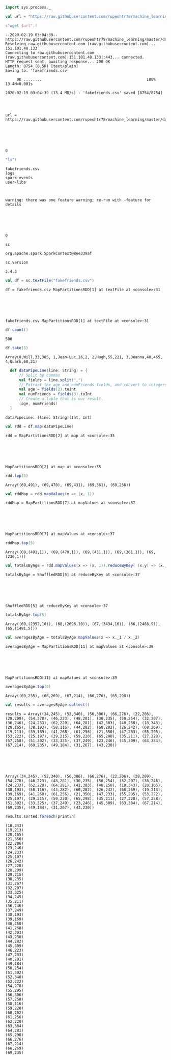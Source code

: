 

```scala
import sys.process._
```


```scala
val url = "https://raw.githubusercontent.com/rupeshtr78/machine_learning/master/data/fakefriends.csv"

s"wget $url".!
```

    --2020-02-19 03:04:39--  https://raw.githubusercontent.com/rupeshtr78/machine_learning/master/data/fakefriends.csv
    Resolving raw.githubusercontent.com (raw.githubusercontent.com)... 151.101.48.133
    Connecting to raw.githubusercontent.com (raw.githubusercontent.com)|151.101.48.133|:443... connected.
    HTTP request sent, awaiting response... 200 OK
    Length: 8754 (8.5K) [text/plain]
    Saving to: 'fakefriends.csv'
    
         0K ........                                              100% 13.4M=0.001s
    
    2020-02-19 03:04:39 (13.4 MB/s) - 'fakefriends.csv' saved [8754/8754]
    



    url = https://raw.githubusercontent.com/rupeshtr78/machine_learning/master/data/fakefriends.csv






    0




```scala
"ls"!
```

    fakefriends.csv
    logs
    spark-events
    user-libs



    warning: there was one feature warning; re-run with -feature for details






    0




```scala
sc
```




    org.apache.spark.SparkContext@8ee339af




```scala
sc.version
```




    2.4.3




```scala
val df = sc.textFile("fakefriends.csv")
```


    df = fakefriends.csv MapPartitionsRDD[1] at textFile at <console>:31






    fakefriends.csv MapPartitionsRDD[1] at textFile at <console>:31




```scala
df.count()
```




    500




```scala
df.take(5)
```




    Array(0,Will,33,385, 1,Jean-Luc,26,2, 2,Hugh,55,221, 3,Deanna,40,465, 4,Quark,68,21)




```scala
  def dataPipeLine(line: String) = {
      // Split by commas
      val fields = line.split(",")
      // Extract the age and numFriends fields, and convert to integers
      val age = fields(2).toInt
      val numFriends = fields(3).toInt
      // Create a tuple that is our result.
      (age, numFriends)
  }
```


    dataPipeLine: (line: String)(Int, Int)




```scala
val rdd = df.map(dataPipeLine)
```


    rdd = MapPartitionsRDD[2] at map at <console>:35






    MapPartitionsRDD[2] at map at <console>:35




```scala
rdd.top(5)
```




    Array((69,491), (69,470), (69,431), (69,361), (69,236))




```scala
val rddMap = rdd.mapValues(x => (x, 1))
```


    rddMap = MapPartitionsRDD[7] at mapValues at <console>:37






    MapPartitionsRDD[7] at mapValues at <console>:37




```scala
rddMap.top(5)
```




    Array((69,(491,1)), (69,(470,1)), (69,(431,1)), (69,(361,1)), (69,(236,1)))




```scala
val totalsByAge = rdd.mapValues(x => (x, 1)).reduceByKey( (x,y) => (x._1 + y._1, x._2 + y._2))
```


    totalsByAge = ShuffledRDD[5] at reduceByKey at <console>:37






    ShuffledRDD[5] at reduceByKey at <console>:37




```scala
totalsByAge.top(5)
```




    Array((69,(2352,10)), (68,(2696,10)), (67,(3434,16)), (66,(2488,9)), (65,(1491,5)))




```scala
val averagesByAge = totalsByAge.mapValues(x => x._1 / x._2)
```


    averagesByAge = MapPartitionsRDD[11] at mapValues at <console>:39






    MapPartitionsRDD[11] at mapValues at <console>:39




```scala
averagesByAge.top(5)
```




    Array((69,235), (68,269), (67,214), (66,276), (65,298))




```scala
val results = averagesByAge.collect()
```


    results = Array((34,245), (52,340), (56,306), (66,276), (22,206), (28,209), (54,278), (46,223), (48,281), (30,235), (50,254), (32,207), (36,246), (24,233), (62,220), (64,281), (42,303), (40,250), (18,343), (20,165), (38,193), (58,116), (44,282), (60,202), (26,242), (68,269), (19,213), (39,169), (41,268), (61,256), (21,350), (47,233), (55,295), (53,222), (25,197), (29,215), (59,220), (65,298), (35,211), (27,228), (57,258), (51,302), (33,325), (37,249), (23,246), (45,309), (63,384), (67,214), (69,235), (49,184), (31,267), (43,230))






    Array((34,245), (52,340), (56,306), (66,276), (22,206), (28,209), (54,278), (46,223), (48,281), (30,235), (50,254), (32,207), (36,246), (24,233), (62,220), (64,281), (42,303), (40,250), (18,343), (20,165), (38,193), (58,116), (44,282), (60,202), (26,242), (68,269), (19,213), (39,169), (41,268), (61,256), (21,350), (47,233), (55,295), (53,222), (25,197), (29,215), (59,220), (65,298), (35,211), (27,228), (57,258), (51,302), (33,325), (37,249), (23,246), (45,309), (63,384), (67,214), (69,235), (49,184), (31,267), (43,230))




```scala
results.sorted.foreach(println)
```

    (18,343)
    (19,213)
    (20,165)
    (21,350)
    (22,206)
    (23,246)
    (24,233)
    (25,197)
    (26,242)
    (27,228)
    (28,209)
    (29,215)
    (30,235)
    (31,267)
    (32,207)
    (33,325)
    (34,245)
    (35,211)
    (36,246)
    (37,249)
    (38,193)
    (39,169)
    (40,250)
    (41,268)
    (42,303)
    (43,230)
    (44,282)
    (45,309)
    (46,223)
    (47,233)
    (48,281)
    (49,184)
    (50,254)
    (51,302)
    (52,340)
    (53,222)
    (54,278)
    (55,295)
    (56,306)
    (57,258)
    (58,116)
    (59,220)
    (60,202)
    (61,256)
    (62,220)
    (63,384)
    (64,281)
    (65,298)
    (66,276)
    (67,214)
    (68,269)
    (69,235)

